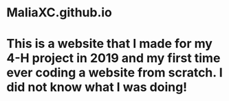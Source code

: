 # MaliaXC.github.io
# This is a website that I made for my 4-H project in 2019 and my first time ever coding a website from scratch. I did not know what I was doing!
